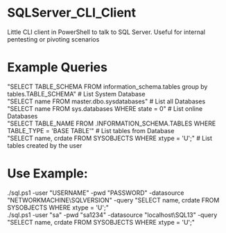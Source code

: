 # SQLServer_CLI_Client
Little CLI client in PowerShell to talk to SQL Server. Useful for internal pentesting or pivoting scenarios

# Example Queries

"SELECT TABLE_SCHEMA FROM information_schema.tables group by tables.TABLE_SCHEMA" # List System Database </br>
"SELECT name FROM master.dbo.sysdatabases" # List all Databases </br>
"SELECT name FROM sys.databases WHERE state = 0" # List online Databases </br>
"SELECT TABLE_NAME FROM <DATABASE>.INFORMATION_SCHEMA.TABLES WHERE TABLE_TYPE = 'BASE TABLE'" # List tables from Database </br>
"SELECT name, crdate FROM SYSOBJECTS WHERE xtype = 'U';" # List tables created by the user </br>

# Use Example:

./sql.ps1 -user "USERNAME" -pwd "PASSWORD" -datasource "NETWORKMACHINE\SQLVERSION" -query "SELECT name, crdate FROM SYSOBJECTS WHERE xtype = 'U';" </br>
./sql.ps1 -user "sa" -pwd "sa1234" -datasource "localhost\SQL13" -query "SELECT name, crdate FROM SYSOBJECTS WHERE xtype = 'U';"

